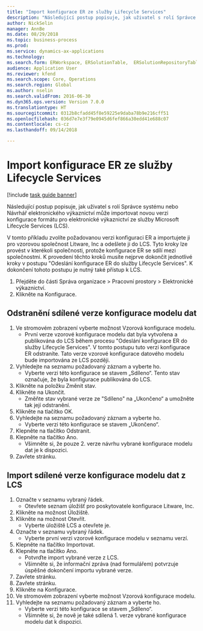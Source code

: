 ```yaml
--- 
title: "Import konfigurace ER ze služby Lifecycle Services"
description: "Následující postup popisuje, jak uživatel s rolí Správce systému nebo Návrhář elektronického výkaznictví může importovat novou verzi konfigurace formátu pro elektronické výkaznictví ze služby Microsoft Lifecycle Services (LCS)."
author: NickSelin
manager: AnnBe
ms.date: 08/29/2018
ms.topic: business-process
ms.prod: 
ms.service: dynamics-ax-applications
ms.technology: 
ms.search.form: ERWorkspace, ERSolutionTable,  ERSolutionRepositoryTable, ERSolutionImport
audience: Application User
ms.reviewer: kfend
ms.search.scope: Core, Operations
ms.search.region: Global
ms.author: nselin
ms.search.validFrom: 2016-06-30
ms.dyn365.ops.version: Version 7.0.0
ms.translationtype: HT
ms.sourcegitcommit: 0312b8cfadd45f8e59225e9daba78b9e216cff51
ms.openlocfilehash: 036d7e7e3f79e0945d6fef866a30edd41e688c07
ms.contentlocale: cs-cz
ms.lasthandoff: 09/14/2018

---
```


# <a name="er-import-a-configuration-from-lifecycle-services"></a>Import konfigurace ER ze služby Lifecycle Services

[!include [task guide banner](../../includes/task-guide-banner.md)]

Následující postup popisuje, jak uživatel s rolí Správce systému nebo Návrhář elektronického výkaznictví může importovat novou verzi konfigurace formátu pro elektronické výkaznictví ze služby Microsoft Lifecycle Services (LCS).

V tomto příkladu zvolíte požadovanou verzi konfiguraci ER a importujete ji pro vzorovou společnost Litware, Inc a odešlete ji do LCS. Tyto kroky lze provést v kterékoli společnosti, protože konfigurace ER se sdílí mezi společnostmi. K provedení těchto kroků musíte nejprve dokončit jednotlivé kroky v postupu "Odeslání konfigurace ER do služby Lifecycle Services". K dokončení tohoto postupu je nutný také přístup k LCS.

1. Přejděte do části Správa organizace > Pracovní prostory > Elektronické výkaznictví.
2. Klikněte na Konfigurace.

## <a name="delete-a-shared-version-of-data-model-configuration"></a>Odstranění sdílené verze konfigurace modelu dat
1. Ve stromovém zobrazení vyberte možnost Vzorová konfigurace modelu.
    * První verze vzorové konfigurace modelu dat byla vytvořena a publikována do LCS během procesu "Odeslání konfigurace ER do služby Lifecycle Services". V tomto postupu tuto verzi konfigurace ER odstraníte. Tato verze vzorové konfigurace datového modelu bude importována ze LCS později.  
2. Vyhledejte na seznamu požadovaný záznam a vyberte ho.
    * Vyberte verzi této konfigurace se stavem „Sdíleno“. Tento stav označuje, že byla konfigurace publikována do LCS.  
3. Klikněte na položku Změnit stav.
4. Klikněte na Ukončit.
    * Změňte stav vybrané verze ze "Sdíleno" na „Ukončeno“ a umožněte tak její odstranění.  
5. Klikněte na tlačítko OK.
6. Vyhledejte na seznamu požadovaný záznam a vyberte ho.
    * Vyberte verzi této konfigurace se stavem „Ukončeno“.  
7. Klepněte na tlačítko Odstranit.
8. Klepněte na tlačítko Ano.
    * Všimněte si, že pouze 2. verze návrhu vybrané konfigurace modelu dat je k dispozici.  
9. Zavřete stránku.

## <a name="import-a-shared-version-of-data-model-configuration-from-lcs"></a>Import sdílené verze konfigurace modelu dat z LCS
1. Označte v seznamu vybraný řádek.
    * Otevřete seznam úložišť pro poskytovatele konfigurace Litware, Inc.    
2. Klikněte na možnost Úložiště.
3. Klikněte na možnost Otevřít.
    * Vyberte úložiště LCS a otevřete je.  
4. Označte v seznamu vybraný řádek.
    * Vyberte první verzi vzorové konfigurace modelu v seznamu verzí.  
5. Klepněte na tlačítko Importovat.
6. Klepněte na tlačítko Ano.
    * Potvrďte import vybrané verze z LCS.  
    * Všimněte si, že informační zpráva (nad formulářem) potvrzuje úspěšné dokončení importu vybrané verze.  
7. Zavřete stránku.
8. Zavřete stránku.
9. Klikněte na Konfigurace.
10. Ve stromovém zobrazení vyberte možnost Vzorová konfigurace modelu.
11. Vyhledejte na seznamu požadovaný záznam a vyberte ho.
    * Vyberte verzi této konfigurace se stavem „Sdíleno“.  
    * Všimněte si, že nově je také sdílená 1. verze vybrané konfigurace modelu dat k dispozici.  


